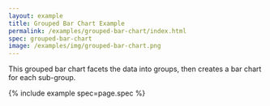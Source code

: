 ```yaml
---
layout: example
title: Grouped Bar Chart Example
permalink: /examples/grouped-bar-chart/index.html
spec: grouped-bar-chart
image: /examples/img/grouped-bar-chart.png
---
```


This grouped bar chart facets the data into groups, then creates a bar chart for each sub-group.

{% include example spec=page.spec %}
